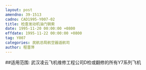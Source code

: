 ```yaml
---
layout: post
amendno: 39-1513
cadno: CAD1995-Y007-02
title: 检查发动机油门钢索
date: 1995-11-20 00:00:00 +0800
effdate: 1995-11-22 00:00:00 +0800
tag: Y007
categories: 民航总局航空器适航司
author: 程晋萍
---
```


##适用范围:
武汉凌云飞机维修工程公司D检或翻修的所有Y7系列飞机

